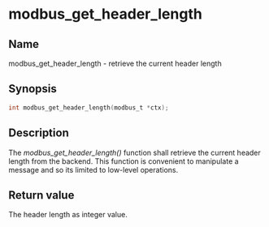 # modbus_get_header_length

## Name

modbus_get_header_length - retrieve the current header length

## Synopsis

```c
int modbus_get_header_length(modbus_t *ctx);
```

## Description

The *modbus_get_header_length()* function shall retrieve the current header
length from the backend. This function is convenient to manipulate a message and
so its limited to low-level operations.

## Return value

The header length as integer value.
